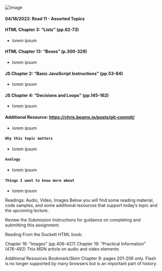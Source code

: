 ![Image](https://images.unsplash.com/photo-1507721999472-8ed4421c4af2?ixlib=rb-1.2.1&ixid=MnwxMjA3fDB8MHxwaG90by1wYWdlfHx8fGVufDB8fHx8&auto=format&fit=crop&w=480&q=80)

#### 04/18/2022: Read 11 - Assorted Topics

#### HTML Chapter 3: “Lists” (pp.62-73)
* lorem ipsum
  
#### HTML Chapter 13: “Boxes” (p.300-329)
  * lorem ipsum
  
#### JS Chapter 2: “Basic JavaScript Instructions" (pp.53-84)
* lorem ipsum
    
#### JS Chapter 4: “Decisions and Loops" (pp.145-162) 
* lorem ipsum
    
#### Additional Resource: https://chris.beams.io/posts/git-commit/
* lorem ipsum
    
#### `Why this topic matters`
* lorem ipsum
    
#### `Analogy `
* lorem ipsum
        
#### `Things I want to know more about`
* lorem ipsum
   
Readings: Audio, Video, Images
Below you will find some reading material, code samples, and some additional resources that support today’s topic and the upcoming lecture.

Review the Submission Instructions for guidance on completing and submitting this assignment.

Reading
From the Duckett HTML book:

Chapter 16: “Images” (pp.406-427)
Chapter 19: “Practical Information” (476-492)
This MDN article on audio and video elements

Additional Resources
Bookmark/Skim
Chapter 9: pages 201-206 only. Flash is no longer supported by many browsers but is an important part of history.